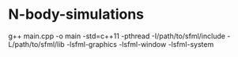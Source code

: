 # N-body-simulations

g++ main.cpp -o main -std=c++11 -pthread -I/path/to/sfml/include -L/path/to/sfml/lib -lsfml-graphics -lsfml-window -lsfml-system

